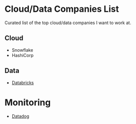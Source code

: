 # Cloud/Data Companies List
Curated list of the top cloud/data companies I want to work at.

## Cloud
- Snowflake
- HashiCorp

## Data
- [Databricks](https://www.databricks.com/)

# Monitoring
- [Datadog](https://www.datadoghq.com/)
